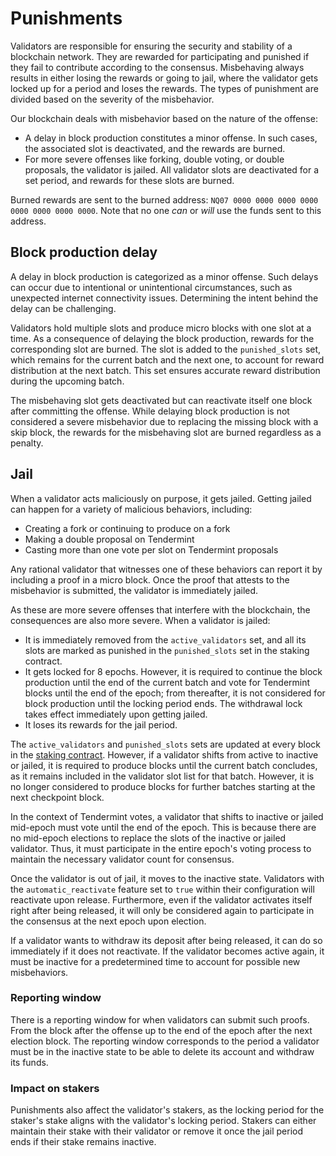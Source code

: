 # Punishments

Validators are responsible for ensuring the security and stability of a blockchain network. They are rewarded for participating and punished if they fail to contribute according to the consensus. Misbehaving always results in either losing the rewards or going to jail, where the validator gets locked up for a period and loses the rewards. The types of punishment are divided based on the severity of the misbehavior.

Our blockchain deals with misbehavior based on the nature of the offense:

- A delay in block production constitutes a minor offense. In such cases, the associated slot is deactivated, and the rewards are burned.
- For more severe offenses like forking, double voting, or double proposals, the validator is jailed. All validator slots are deactivated for a set period, and rewards for these slots are burned.

<Callout type='info'>

Burned rewards are sent to the burned address: `NQ07 0000 0000 0000 0000 0000 0000 0000 0000`. Note that no one _can_ or _will_ use the funds sent to this address.

</Callout>

## Block production delay

A delay in block production is categorized as a minor offense. Such delays can occur due to intentional or unintentional circumstances, such as unexpected internet connectivity issues. Determining the intent behind the delay can be challenging.

Validators hold multiple slots and produce micro blocks with one slot at a time. As a consequence of delaying the block production, rewards for the corresponding slot are burned. The slot is added to the `punished_slots` set, which remains for the current batch and the next one, to account for reward distribution at the next batch. This set ensures accurate reward distribution during the upcoming batch.

The misbehaving slot gets deactivated but can reactivate itself one block after committing the offense. While delaying block production is not considered a severe misbehavior due to replacing the missing block with a skip block, the rewards for the misbehaving slot are burned regardless as a penalty.

## Jail

When a validator acts maliciously on purpose, it gets jailed. Getting jailed can happen for a variety of malicious behaviors, including:

- Creating a fork or continuing to produce on a fork
- Making a double proposal on Tendermint
- Casting more than one vote per slot on Tendermint proposals

Any rational validator that witnesses one of these behaviors can report it by including a proof in a micro block. Once the proof that attests to the misbehavior is submitted, the validator is immediately jailed.

As these are more severe offenses that interfere with the blockchain, the consequences are also more severe. When a validator is jailed:

- It is immediately removed from the `active_validators` set, and all its slots are marked as punished in the `punished_slots` set in the staking contract.
- It gets locked for 8 epochs. However, it is required to continue the block production until the end of the current batch and vote for Tendermint blocks until the end of the epoch; from thereafter, it is not considered for block production until the locking period ends. The withdrawal lock takes effect immediately upon getting jailed.
- It loses its rewards for the jail period.

The `active_validators` and `punished_slots` sets are updated at every block in the [staking contract](validators/staking-contract.md). However, if a validator shifts from active to inactive or jailed, it is required to produce blocks until the current batch concludes, as it remains included in the validator slot list for that batch. However, it is no longer considered to produce blocks for further batches starting at the next checkpoint block.

In the context of Tendermint votes, a validator that shifts to inactive or jailed mid-epoch must vote until the end of the epoch. This is because there are no mid-epoch elections to replace the slots of the inactive or jailed validator. Thus, it must participate in the entire epoch's voting process to maintain the necessary validator count for consensus.

Once the validator is out of jail, it moves to the inactive state. Validators with the `automatic_reactivate` feature set to `true` within their configuration will reactivate upon release. Furthermore, even if the validator activates itself right after being released, it will only be considered again to participate in the consensus at the next epoch upon election.

If a validator wants to withdraw its deposit after being released, it can do so immediately if it does not reactivate. If the validator becomes active again, it must be inactive for a predetermined time to account for possible new misbehaviors.

### Reporting window

There is a reporting window for when validators can submit such proofs. From the block after the offense up to the end of the epoch after the next election block. The reporting window corresponds to the period a validator must be in the inactive state to be able to delete its account and withdraw its funds.

### Impact on stakers

Punishments also affect the validator's stakers, as the locking period for the staker's stake aligns with the validator's locking period. Stakers can either maintain their stake with their validator or remove it once the jail period ends if their stake remains inactive.
